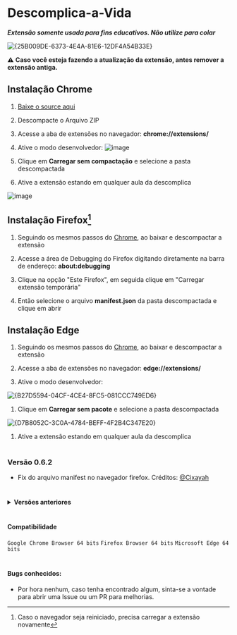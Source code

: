 # Descomplica-a-Vida
***Extensão somente usada para fins educativos. Não utilize para colar***

![{25B009DE-6373-4E4A-81E6-12DF4A54B33E}](https://github.com/user-attachments/assets/72f29240-90dc-459d-96b2-843e304b3c88)


:warning: **Caso você esteja fazendo a atualização da extensão, antes remover a extensão antiga.**

## Instalação Chrome
1. [Baixe o source aqui](https://github.com/RodrigoSKohl/Descomplica-a-Vida/releases/latest)
1. Descompacte o Arquivo ZIP 
1. Acesse a aba de extensões no navegador: __chrome://extensions/__
1. Ative o modo desenvolvedor:
![image](https://github.com/RodrigoSKohl/Descomplica-a-Vida/assets/107029851/bb745626-6db9-4c44-b48e-8a238cfd5ebe)

1. Clique em **Carregar sem compactação** e selecione a pasta descompactada
1. Ative a extensão estando em qualquer aula da descomplica
   
![image](https://github.com/RodrigoSKohl/Descomplica-a-Vida/assets/107029851/762f1998-ecdb-4d56-a3ea-17d1dc7a1550)

## Instalação Firefox[^1]
1. Seguindo os mesmos passos do [Chrome](#instalação-chrome), ao baixar e descompactar a extensão
   
1. Acesse a área de Debugging do Firefox digitando diretamente na barra de endereço: __about:debugging__
   
1. Clique na opção "Este Firefox", em seguida clique em "Carregar extensão temporária"
   
1. Então selecione o arquivo **manifest.json** da pasta descompactada e clique em abrir

## Instalação Edge
1. Seguindo os mesmos passos do [Chrome](#instalação-chrome), ao baixar e descompactar a extensão

1. Acesse a aba de extensões no navegador: __edge://extensions/__

1. Ative o modo desenvolvedor:
   
![{B27D5594-04CF-4CE4-8FC5-081CCC749ED6}](https://github.com/user-attachments/assets/5c5bd7a8-c836-4d29-9771-ad6b65673ff9)

1. Clique em **Carregar sem pacote** e selecione a pasta descompactada
   
![{D7B8052C-3C0A-4784-BEFF-4F2B4C347E20}](https://github.com/user-attachments/assets/4cd130bd-e4fe-4ab5-b026-55e7232034f9)
1. Ative a extensão estando em qualquer aula da descomplica

 
#
### Versão 0.6.2
- Fix do arquivo manifest no navegador firefox. Créditos: [@Cixayah](https://github.com/Cixayah)
  
#

<details>
	<summary><b><a>Versões anteriores</a></b></summary>

### Versão 0.6
- Melhoria no cache das respostas (salva a resposta em localstorage para não executar requisição ao servidor da descomplica a cada acesso a extensão);
- Nova interface gráfica;
### Versão 0.5
- A questão 7, referente ao pensar e responder, foi corrigida;
- As 10 questões obtidas ao entrar em alguma matéria (referente às listas de revisão) foram retiradas. Agora, é necessário entrar em uma aula ou lista para obter as respostas.
### Versão 0.4
- No começo de 08/2024 a descomplica esta enviando o payload de resposta das questões embaralhadas, o que fez a extensão não entregar mais as alternativas corretas. Essa versão visa consertar o problema desembaralhando o response a partir do payload enviado;
- Removido erro que acontecia de Payload não encontrado(somente na tela de extensões, não encontrava a variavel **err** no Payload).
- A partir da versao 0.4, serão realizados releases das versões.
### Versão 0.3
- Removidas varáveis que não estavam mais sendo usadas(esqueci de remover na versão anterior);
- Omitidas entradas de função sem uso;
- Adicionada variavel para document.createElement('div') ao inves de chamar no loop de displayAnswers;
- Melhorias na UI do popup.html;
- Realizada mudança na lógica do tratamento dos erros, antes erro de API era tratado primieiro que erro do Token, porém para executar o método get para a API é necessário que o token já tenha sido capturado. A lógica de erros ficou assim: TOKEN -> PAYLOAD -> API. Primeiramente o token é capturado, logo após se faz a verificação se o Payload ja foi capturado pelo script de background, se nao foi é realizado um refresh na popup até a captura, após a captura é mandado o metodo GET para a API.
### Versão 0.2
- Adicionado cache que salva o payload caputarado pelo service worker background.js;
- Corrigido problema que não atualizava questões ao clicar na extensão quando ela estava capturando o payload;
- Adicionado feature onde a extensão só habilita no dominio da descomplica.
### Versão 0.1
- Criada extensão que captura o payload das questões das aulas da descomplica(ultimo request da URL de API), alem do token do usuario via cookies e envia um get para a API, retornando as respostas;
- A extensão visa se utilizar de uma falha do sistema(EXPLOIT) de perguntas da faculdade descomplica, onde é retornado o objeto contedo todas alternativas não enumeradas, porém em forma sequencial, o que facilita a descoberta da resposta correta. Como uma validaçao é dependente da outra, foi-se usada uma unica variavel para tratar os erros.
</details>

#

#### Compatibilidade
`Google Chrome Browser 64 bits`
`Firefox Browser 64 bits`
`Microsoft Edge 64 bits`
#
#### Bugs conhecidos:
- Por hora nenhum, caso tenha encontrado algum, sinta-se a vontade para abrir uma Issue ou um PR para melhorias.

[^1]: Caso o navegador seja reiniciado, precisa carregar a extensão novamente
